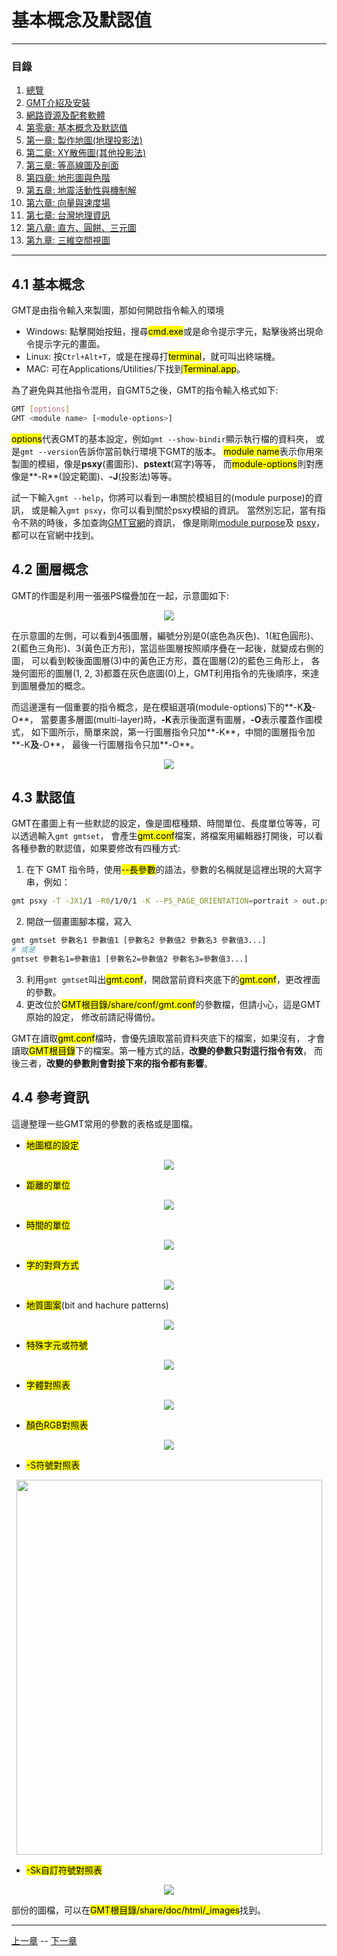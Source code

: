 
# 基本概念及默認值

---

### 目錄
1. [總覽](/index.md)
2. [GMT介紹及安裝](/intro_install.md)
3. [網路資源及配套軟體](/net_software.md)
4. [第零章: 基本概念及默認值](/basic_defaults.md)
5. [第一章: 製作地圖(地理投影法)](/projection.md)
6. [第二章: XY散佈圖(其他投影法)](/xy_figure.md)
7. [第三章: 等高線圖及剖面](/contour_profile.md)
8. [第四章: 地形圖與色階](/topography_cpt.md)
9. [第五章: 地震活動性與機制解](/seismicity_meca.md)
10. [第六章: 向量與速度場](/vector_velocity.md)
11. [第七章: 台灣地理資訊](/taiwan_geography.md)
12. [第八章: 直方、圓餅、三元圖](/histo_pie_ternary.md)
13. [第九章: 三維空間視圖](/three_dimension.md)

---

## <a name="m4.1"></a>4.1 基本概念
GMT是由指令輸入來製圖，那如何開啟指令輸入的環境

* Windows: 點擊開始按鈕，搜尋<mark>cmd.exe</mark>或是命令提示字元，點擊後將出現命令提示字元的畫面。
* Linux: 按`Ctrl+Alt+T`，或是在搜尋打<mark>terminal</mark>，就可叫出終端機。
* MAC: 可在Applications/Utilities/下找到<mark>Terminal.app</mark>。

為了避免與其他指令混用，自GMT5之後，GMT的指令輸入格式如下:

```bash
GMT [options]
GMT <module name> [<module-options>]
```

<mark>options</mark>代表GMT的基本設定，例如`gmt --show-bindir`顯示執行檔的資料夾，
或是`gmt --version`告訴你當前執行環境下GMT的版本。
<mark>module name</mark>表示你用來製圖的模組，像是**psxy**(畫圖形)、**pstext**(寫字)等等，
而<mark>module-options</mark>則對應像是**-R**(設定範圍)、**-J**(投影法)等等。

試一下輸入`gmt --help`，你將可以看到一串關於模組目的(module purpose)的資訊，
或是輸入`gmt psxy`，你可以看到關於psxy模組的資訊。
當然別忘記，當有指令不熟的時後，多加查詢[GMT官網](http://gmt.soest.hawaii.edu/doc/5.4.2/index.html)的資訊，
像是剛剛[module purpose](http://gmt.soest.hawaii.edu/doc/5.4.2/quick_ref.html)及
[psxy](http://gmt.soest.hawaii.edu/doc/5.4.2/psxy.html)，都可以在官網中找到。

## 4.2 圖層概念
GMT的作圖是利用一張張PS檔疊加在一起，示意圖如下:

<p align="center">
  <img src="fig/4_layers.png"/>
</p>

在示意圖的左側，可以看到4張圖層，編號分別是0(底色為灰色)、1(紅色圓形)、
2(藍色三角形)、3(黃色正方形)，當這些圖層按照順序疊在一起後，就變成右側的圖，
可以看到較後面圖層(3)中的黃色正方形，蓋在圖層(2)的藍色三角形上，
各幾何圖形的圖層(1, 2, 3)都蓋在灰色底圖(0)上，GMT利用指令的先後順序，來達到圖層疊加的概念。

而這邊還有一個重要的指令概念，是在模組選項(module-options)下的**-K**及**-O**，
當要畫多層圖(multi-layer)時，**-K**表示後面還有圖層，**-O**表示覆蓋作圖模式，
如下圖所示，簡單來說，第一行圖層指令只加**-K**，中間的圖層指令加**-K**及**-O**，
最後一行圖層指令只加**-O**。

<p align="center">
  <img src="fig/4_plot_overlays.jpg"/>
</p>

## 4.3 默認值
GMT在畫圖上有一些默認的設定，像是圖框種類、時間單位、長度單位等等，可以透過輸入`gmt gmtset`，
會產生<mark>gmt.conf</mark>檔案，將檔案用編輯器打開後，可以看各種參數的默認值，如果要修改有四種方式:

1. 在下 GMT 指令時，使用<mark>--長參數</mark>的語法，參數的名稱就是這裡出現的大寫字串，例如：
```bash
gmt psxy -T -JX1/1 -R0/1/0/1 -K --PS_PAGE_ORIENTATION=portrait > out.ps
```

2. 開啟一個畫圖腳本檔，寫入
```bash
gmt gmtset 參數名1 參數值1 [參數名2 參數值2 參數名3 參數值3...]
# 或是
gmtset 參數名1=參數值1 [參數名2=參數值2 參數名3=參數值3...]
```

3. 利用`gmt gmtset`叫出<mark>gmt.conf</mark>，開啟當前資料夾底下的<mark>gmt.conf</mark>，更改裡面的參數。
4. 更改位於<mark>GMT根目錄/share/conf/gmt.conf</mark>的參數檔，但請小心，這是GMT原始的設定，
修改前請記得備份。

GMT在讀取<mark>gmt.conf</mark>檔時，會優先讀取當前資料夾底下的檔案，如果沒有，
才會讀取<mark>GMT根目錄</mark>下的檔案。第一種方式的話，**改變的參數只對這行指令有效**，
而後三者，**改變的參數則會對接下來的指令都有影響**。

## 4.4 參考資訊
這邊整理一些GMT常用的參數的表格或是圖檔。

* <a name="m4.4m"></a><mark><mark>地圖框的設定</mark>

<p align="center">
  <img src="fig/4_map_setting.jpg"/>
</p>

* <a name="m4.4d"></a><mark>距離的單位</mark>

<p align="center">
  <img src="fig/4_dist_unit.jpg"/>
</p>

* <a name="m4.4t"></a><mark>時間的單位</mark>

<p align="center">
  <img src="fig/4_time_unit.jpg"/>
</p>

* <a name="m4.4j"></a><mark>字的對齊方式</mark>

<p align="center">
  <img src="fig/4_text_placement.jpg"/>
</p>

* <mark>地質圖案</mark>(bit and hachure patterns)

<p align="center">
  <img src="fig/4_hachure_patterns.jpg"/>
</p>

* <a name="m4.4fs"></a><mark><mark>特殊字元或符號</mark>

<p align="center">
  <img src="fig/4_octal_code1.jpg"/>
</p>

* <a name="m4.4f"></a><mark>字體對照表</mark>

<p align="center">
  <img src="fig/4_font_type.jpg"/>
</p>

* <a name="m4.4c"></a><mark>顏色RGB對照表</mark>

<p align="center">
  <img src="fig/4_GMT_RGBchart_a4.png"/>
</p>

* <a name="m4.4s"></a><mark>-S符號對照表</mark>

<p align="center">
  <img src="fig/4_symbol_gmt.jpg" width="489" height="600"/>
</p>

* <a name="m4.4sk"></a><mark>-Sk自訂符號對照表</mark>

<p align="center">
  <img src="fig/4_custom_symbol.jpg"/>
</p>

部份的圖檔，可以在<mark>GMT根目錄/share/doc/html/_images</mark>找到。

---

[上一章](/net_software.md) -- [下一章](/projection.md)
